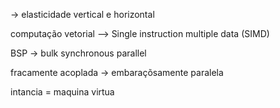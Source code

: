 

-> elasticidade vertical e horizontal


computação vetorial --> Single instruction multiple data (SIMD)


BSP -> bulk synchronous parallel


fracamente acoplada -> embaraçõsamente paralela


intancia = maquina virtua

